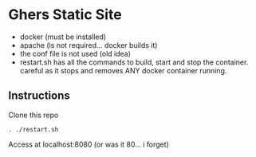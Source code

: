 # Ghers Static Site

- docker (must be installed)
- apache (is not required... docker builds it)
- the conf file is not used (old idea)
- restart.sh 
  has all the commands to build, start and stop the container.
  careful as it stops and removes ANY docker container running.

## Instructions

Clone this repo
```
. ./restart.sh
```
Access at localhost:8080 (or was it 80... i forget)
